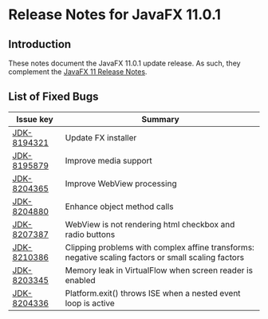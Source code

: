 # Release Notes for JavaFX 11.0.1

## Introduction

These notes document the JavaFX 11.0.1 update release. As such, they complement
the [JavaFX 11 Release Notes](https://github.com/javafxports/openjdk-jfx/blob/jfx-11/doc-files/release-notes-11.md).

## List of Fixed Bugs

Issue key|Summary
---------|-------
[JDK-8194321](https://bugs.openjdk.java.net/browse/JDK-8194321)|Update FX installer
[JDK-8195879](https://bugs.openjdk.java.net/browse/JDK-8195879)|Improve media support
[JDK-8204365](https://bugs.openjdk.java.net/browse/JDK-8204365)|Improve WebView processing
[JDK-8204880](https://bugs.openjdk.java.net/browse/JDK-8204880)|Enhance object method calls
[JDK-8207387](https://bugs.openjdk.java.net/browse/JDK-8207387)|WebView is not rendering html checkbox and radio buttons
[JDK-8210386](https://bugs.openjdk.java.net/browse/JDK-8210386)|Clipping problems with complex affine transforms: negative scaling factors or small scaling factors
[JDK-8203345](https://bugs.openjdk.java.net/browse/JDK-8203345)|Memory leak in VirtualFlow when screen reader is enabled|accessibility
[JDK-8204336](https://bugs.openjdk.java.net/browse/JDK-8204336)|Platform.exit() throws ISE when a nested event loop is active|application-lifecycle

